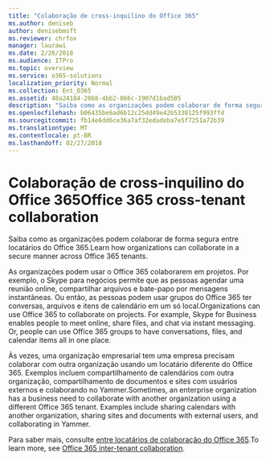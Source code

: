```yaml
---
title: "Colaboração de cross-inquilino do Office 365"
ms.author: deniseb
author: denisebmsft
ms.reviewer: chrfox
manager: laurawi
ms.date: 2/26/2018
ms.audience: ITPro
ms.topic: overview
ms.service: o365-solutions
localization_priority: Normal
ms.collection: Ent_O365
ms.assetid: 48a24184-2868-4bb2-866c-1907d1bad505
description: "Saiba como as organizações podem colaborar de forma segura entre locatários do Office 365."
ms.openlocfilehash: b06435be6ad6b12c25dd49e42b5330125f993ffd
ms.sourcegitcommit: fb14e6dd6ce36a7af32edadeba7e5f7251a72b39
ms.translationtype: MT
ms.contentlocale: pt-BR
ms.lasthandoff: 02/27/2018
---
```

# <a name="office-365-cross-tenant-collaboration"></a><span data-ttu-id="6334b-103">Colaboração de cross-inquilino do Office 365</span><span class="sxs-lookup"><span data-stu-id="6334b-103">Office 365 cross-tenant collaboration</span></span>

<span data-ttu-id="6334b-104">Saiba como as organizações podem colaborar de forma segura entre locatários do Office 365.</span><span class="sxs-lookup"><span data-stu-id="6334b-104">Learn how organizations can collaborate in a secure manner across Office 365 tenants.</span></span>
  
<span data-ttu-id="6334b-p101">As organizações podem usar o Office 365 colaborarem em projetos. Por exemplo, o Skype para negócios permite que as pessoas agendar uma reunião online, compartilhar arquivos e bate-papo por mensagens instantâneas. Ou então, as pessoas podem usar grupos do Office 365 ter conversas, arquivos e itens de calendário em um só local.</span><span class="sxs-lookup"><span data-stu-id="6334b-p101">Organizations can use Office 365 to collaborate on projects. For example, Skype for Business enables people to meet online, share files, and chat via instant messaging. Or, people can use Office 365 groups to have conversations, files, and calendar items all in one place.</span></span>
  
<span data-ttu-id="6334b-p102">Às vezes, uma organização empresarial tem uma empresa precisam colaborar com outra organização usando um locatário diferente do Office 365. Exemplos incluem compartilhamento de calendários com outra organização, compartilhamento de documentos e sites com usuários externos e colaborando no Yammer.</span><span class="sxs-lookup"><span data-stu-id="6334b-p102">Sometimes, an enterprise organization has a business need to collaborate with another organization using a different Office 365 tenant. Examples include sharing calendars with another organization, sharing sites and documents with external users, and collaborating in Yammer.</span></span>
  
<span data-ttu-id="6334b-110">Para saber mais, consulte [entre locatários de colaboração do Office 365](https://support.office.com/en-us/article/Office-365-inter-tenant-collaboration-eb45fd8b-1d5d-4b0c-9c5a-479dbb176e7d).</span><span class="sxs-lookup"><span data-stu-id="6334b-110">To learn more, see [Office 365 inter-tenant collaboration](https://support.office.com/en-us/article/Office-365-inter-tenant-collaboration-eb45fd8b-1d5d-4b0c-9c5a-479dbb176e7d).</span></span>
